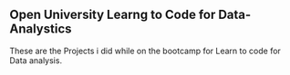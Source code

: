 ## Open University Learng to Code for Data-Analystics
These are the Projects i did while on the bootcamp for Learn to code for Data analysis.
